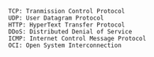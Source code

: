 	TCP: Tranmission Control Protocol
	UDP: User Datagram Protocol
	HTTP: HyperText Transfer Protocol
	DDoS: Distributed Denial of Service
	ICMP: Internet Control Message Protocol
	OCI: Open System Interconnection
	